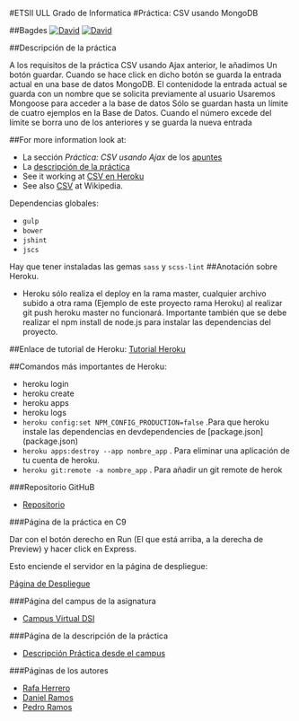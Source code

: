 #ETSII ULL Grado de Informatica 
#Práctica: CSV usando MongoDB

##Bagdes
[![David](https://img.shields.io/david/ULL-ESIT-GRADOII-DSI/mongodb-mongoose-csv-rafa-pedro-dani.svg?style=flat-square)](https://david-dm.org/ULL-ESIT-GRADOII-DSI/mongodb-mongoose-csv-rafa-pedro-dani#info=dependencies&view=table)
[![David](https://img.shields.io/david/dev/ULL-ESIT-GRADOII-DSI/mongodb-mongoose-csv-rafa-pedro-dani.svg?style=flat-square)](https://david-dm.org/ULL-ESIT-GRADOII-DSI/mongodb-mongoose-csv-rafa-pedro-dani#info=devDependencies&view=table)

##Descripción de la práctica

A los requisitos de la práctica CSV usando Ajax anterior, le añadimos
Un botón guardar. Cuando se hace click en dicho botón se guarda la entrada actual en una base de datos MongoDB.
El contenidode la entrada actual se guarda con un nombre que se solicita previamente al usuario
Usaremos Mongoose para acceder a la base de datos
Sólo se guardan hasta un límite de cuatro ejemplos en la Base de Datos. Cuando el número excede del límite se borra uno de los anteriores y se guarda la nueva entrada

##For more information look at:

* La sección *Práctica: CSV usando Ajax* de los [apuntes](http://crguezl.github.io/pl-html/node12.html)
* La [descripción de la práctica](https://casianorodriguezleon.gitbooks.io/pl1516/content/practicas/practicaajaxcsv.html)
* See it working at [CSV en Heroku](https://cvsajax.herokuapp.com/)
* See also [CSV](http://en.wikipedia.org/wiki/Comma-separated_values) at Wikipedia.

Dependencias globales:
* `gulp`
* `bower`
* `jshint`
* `jscs`

Hay que tener instaladas las gemas `sass` y `scss-lint`
##Anotación sobre Heroku.
* Heroku sólo realiza el deploy en la rama master, cualquier archivo subido a otra rama (Ejemplo de este proyecto rama Heroku) al realizar git push heroku master no funcionará. Importante también que se debe realizar el npm install de node.js para instalar las dependencias del proyecto.

##Enlace de tutorial de Heroku:
[Tutorial Heroku](https://devcenter.heroku.com/articles/getting-started-with-nodejs#introduction)

##Comandos más importantes de Heroku:
* heroku login
* heroku create
* heroku apps
* heroku logs
* `heroku config:set NPM_CONFIG_PRODUCTION=false` .Para que heroku instale las dependencias en devdependencies de [package.json] (package.json)
* `heroku apps:destroy --app nombre_app` . Para eliminar una aplicación de tu cuenta de heroku.
* `heroku git:remote -a nombre_app` . Para añadir un git remote de herok

###Repositorio GitHuB

* [Repositorio](https://github.com/ULL-ESIT-GRADOII-DSI/localstorage-jquery-underscore-express-sass-heroku-rafa-pedro-dani)

###Página de la práctica en C9

Dar con el botón derecho en Run (El que está arriba, a la derecha de Preview) y hacer
click en Express.

Esto enciende el servidor en la página de despliegue:

[Página de Despliegue](http://dsi-p9.rafaherrero.c9users.io/)

###Página del campus de la asignatura
* [Campus Virtual DSI](https://campusvirtual.ull.es/1516/course/view.php?id=144)

###Página de la descripción de la práctica
* [Descripción Práctica desde el campus](https://campusvirtual.ull.es/1516/mod/page/view.php?id=191238)

###Páginas de los autores

* [Rafa Herrero](http://rafaherrero.github.io/)
* [Daniel Ramos](http://danielramosacosta.github.io/#/)
* [Pedro Ramos](http://alu0100505078.github.io/)
